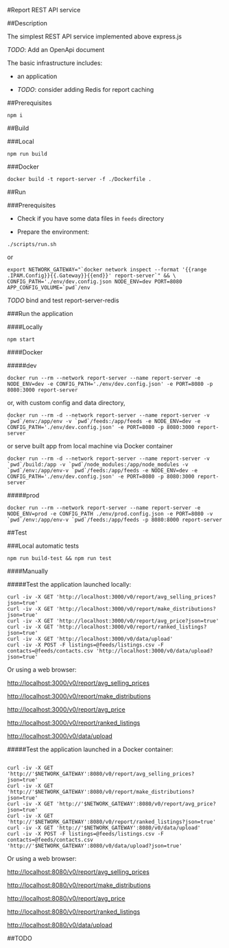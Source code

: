 #Report REST API service

##Description

The simplest REST API service implemented above express.js

*TODO*: Add an OpenApi document

The basic infrastructure includes:

- an application

- *TODO*: consider adding Redis for report caching

##Prerequisites

```
npm i
```

##Build

###Local

```
npm run build
```

###Docker

```
docker build -t report-server -f ./Dockerfile .

```

##Run

###Prerequisites

 - Check if you have some data files in `feeds` directory

 - Prepare the environment:

```
./scripts/run.sh

```

or

```
export NETWORK_GATEWAY="`docker network inspect --format '{{range .IPAM.Config}}{{.Gateway}}{{end}}' report-server`" && \
CONFIG_PATH='./env/dev.config.json NODE_ENV=dev PORT=8080 APP_CONFIG_VOLUME=`pwd`/env
```

*TODO* bind and test report-server-redis


###Run the application

####Locally

```
npm start
```


####Docker

#####dev

```
docker run --rm --network report-server --name report-server -e NODE_ENV=dev -e CONFIG_PATH='./env/dev.config.json' -e PORT=8080 -p 8080:3000 report-server
```

or, with custom config and data directory,

```
docker run --rm -d --network report-server --name report-server -v `pwd`/env:/app/env -v `pwd`/feeds:/app/feeds -e NODE_ENV=dev -e CONFIG_PATH='./env/dev.config.json' -e PORT=8080 -p 8080:3000 report-server
```

or serve built app from local machine via Docker container

```
docker run --rm -d --network report-server --name report-server -v `pwd`/build:/app -v `pwd`/node_modules:/app/node_modules -v `pwd`/env:/app/env-v `pwd`/feeds:/app/feeds -e NODE_ENV=dev -e CONFIG_PATH='./env/dev.config.json' -e PORT=8080 -p 8080:3000 report-server
```


#####prod

```
docker run --rm --network report-server --name report-server -e NODE_ENV=prod -e CONFIG_PATH ./env/prod.config.json -e PORT=8080 -v `pwd`/env:/app/env-v `pwd`/feeds:/app/feeds -p 8080:8000 report-server
```


##Test


###Local automatic tests

```
npm run build-test && npm run test

```

####Manually

#####Test the application launched locally:

```
curl -iv -X GET 'http://localhost:3000/v0/report/avg_selling_prices?json=true'
curl -iv -X GET 'http://localhost:3000/v0/report/make_distributions?json=true'
curl -iv -X GET 'http://localhost:3000/v0/report/avg_price?json=true'
curl -iv -X GET 'http://localhost:3000/v0/report/ranked_listings?json=true'
curl -iv -X GET 'http://localhost:3000/v0/data/upload'
curl -iv -X POST -F listings=@feeds/listings.csv -F contacts=@feeds/contacts.csv 'http://localhost:3000/v0/data/upload?json=true'

```

Or using a web browser:

[http://localhost:3000/v0/report/avg_selling_prices](http://localhost:3000/v0/report/avg_selling_prices)

[http://localhost:3000/v0/report/make_distributions](http://localhost:3000/v0/report/make_distributions)

[http://localhost:3000/v0/report/avg_price](http://localhost:3000/v0/report/avg_price)

[http://localhost:3000/v0/report/ranked_listings](http://localhost:3000/v0/report/ranked_listings)

[http://localhost:3000/v0/data/upload](http://localhost:3000/v0/data/upload)


#####Test the application launched in a Docker container:

```

curl -iv -X GET 'http://'$NETWORK_GATEWAY':8080/v0/report/avg_selling_prices?json=true'
curl -iv -X GET 'http://'$NETWORK_GATEWAY':8080/v0/report/make_distributions?json=true'
curl -iv -X GET 'http://'$NETWORK_GATEWAY':8080/v0/report/avg_price?json=true'
curl -iv -X GET 'http://'$NETWORK_GATEWAY':8080/v0/report/ranked_listings?json=true'
curl -iv -X GET 'http://'$NETWORK_GATEWAY':8080/v0/data/upload'
curl -iv -X POST -F listings=@feeds/listings.csv -F contacts=@feeds/contacts.csv 'http://'$NETWORK_GATEWAY':8080/v0/data/upload?json=true'

```

Or using a web browser:

[http://localhost:8080/v0/report/avg_selling_prices](http://localhost:8080/v0/report/avg_selling_prices)

[http://localhost:8080/v0/report/make_distributions](http://localhost:8080/v0/report/make_distributions)

[http://localhost:8080/v0/report/avg_price](http://localhost:8080/v0/report/avg_price)

[http://localhost:8080/v0/report/ranked_listings](http://localhost:8080/v0/report/ranked_listings)

[http://localhost:8080/v0/data/upload](http://localhost:8080/v0/data/upload)

##TODO
